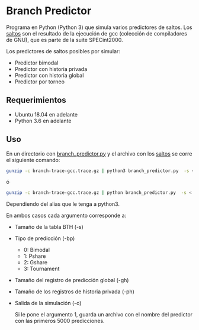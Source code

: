 # Branch Predictor

Programa en Python (Python 3) que simula varios predictores de saltos.
Los [saltos](https://drive.google.com/file/d/1SX7RqywL641EwW8miW6rta1quLPN07cZ/view "Ingresar para descargar el archivo con los saltos.") son el resultado de la ejecución de gcc (colección de compiladores de GNU), que es parte de la suite SPECint2000. 

Los predictores de saltos posibles por simular:
* Predictor bimodal
* Predictor con historia privada
* Predictor con historia global
* Predictor por torneo

## Requerimientos
* Ubuntu 18.04 en adelante
* Python 3.6 en adelante

## Uso

En un directorio con [branch_predictor.py](branch_predictor.py) y el archivo con los [saltos](https://drive.google.com/file/d/1SX7RqywL641EwW8miW6rta1quLPN07cZ/view "Ingresar para descargar el archivo con los saltos.")  se corre el siguiente comando:

```bash
gunzip -c branch-trace-gcc.trace.gz | python3 branch_predictor.py  -s < # > -bp < # > -gh < # > -ph < # > -o < # >
```
ó 

```bash
gunzip -c branch-trace-gcc.trace.gz | python branch_predictor.py  -s < # > -bp < # > -gh < # > -ph < # > -o < # >
```
Dependiendo del alias que le tenga a python3.

En ambos casos cada argumento corresponde a:
* Tamaño de la tabla BTH (-s)
* Tipo de predicción (-bp)
   * 0: Bimodal
   * 1: Pshare
   * 2: Gshare
   * 3: Tournament
* Tamaño del registro de predicción global (-gh)
* Tamaño de los registros de historia privada (-ph)
* Salida de la simulación (-o)

   Si le pone el argumento 1, guarda un archivo con el nombre del predictor con las primeros 5000 predicciones.
